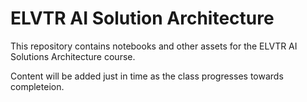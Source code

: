 # ELVTR AI Solution Architecture

This repository contains notebooks and other assets for the ELVTR AI Solutions Architecture course.

Content will be added just in time as the class progresses towards completeion.
